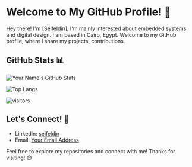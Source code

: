 # Welcome to My GitHub Profile! 👋

Hey there! I'm [Seifeldin], I'm mainly interested about embedded systems and digital design. I am based in Cairo, Egypt. Welcome to my GitHub profile, where I share my projects, contributions.



## GitHub Stats 📊

![Your Name's GitHub Stats](https://github-readme-stats.vercel.app/api?username=seif2001&show_icons=true&theme=radical)

![Top Langs](https://github-readme-stats.vercel.app/api/top-langs/?username=seif2001&layout=compact&theme=radical)

![visitors](https://visitor-badge.glitch.me/badge?page_id=Seif2001.Seif2001&left_color=green&right_color=red)


## Let's Connect! 🤝

- LinkedIn: [seifeldin](https://linkedin.com/in/seifeldin)
- Email: [Your Email Address](mailto:seifelshabshiri@aucegypt.edu)

Feel free to explore my repositories and connect with me! Thanks for visiting! 😊
